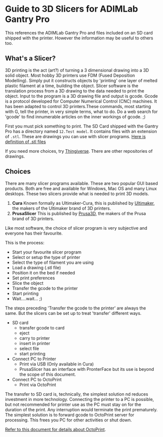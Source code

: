 # Guide to 3D Slicers for ADIMLab Gantry Pro

This references the ADIMLab Gantry Pro and files included on an SD card shipped with the printer. However the information may be useful to others too.

## What's a Slicer?
3D printing is the act (art?) of turning a 3 dimensional drawing into a 3D solid object. Most hobby 3D printers use FDM (Fused Deposition Modelling). Simply put it constructs objects by 'printing' one layer of melted plastic filament at a time, building the object. Slicer software is the translation process from a 3D drawing to the data needed to print the object. Input to the program is a 3D drawing file and output is gcode. Gcode is a protocol developed for Computer Numerical Control (CNC) machines. It has been adapted to control 3D printers.These commands, most starting with G, tell the printer, in very simple terms, what to do. Do a web search for 'gcode' to find innumerable articles on the inner workings of gcode. ;)

First you must pick something to print. The SD Card shipped with the Gantry Pro has a directory named `12.Test model`. It contains files with an extension of  `.stl`. These are drawings you can use with slicer programs. [Here is definition of .stl files](https://en.wikipedia.org/wiki/STL_(file_format))

If you need more choices, try [Thingiverse](https://www.thingiverse.com/). There are other repositories of drawings.

## Choices
There are many slicer programs available. These are two popular GUI based products. Both are free and available for Windows, Mac OS and many Linux desktops. These two slicers provide what is needed to print 3D models. 

1. __Cura__
Known formally as Ultimaker-Cura, this is published by [Ultimaker](https://ultimaker.com/software/ultimaker-cura), the makers of the Ultimaker brand of 3D printers. 
2. __PrusaSlicer__
This is published by [Prusa3D](https://www.prusa3d.com/prusaslicer/), the makers of the Prusa brand of 3D printers.

Like most software, the choice of slicer program is very subjective and everyone has their favourite.

This is the process:
- Start your favourite slicer program
- Select or setup the type of printer
- Select the type of filament you are using
- Load a drawing (.stl file)
- Position it on the bed if needed
- Set print preferences
- Slice the object
- Transfer the gcode to the printer
- Start printing
- Wait....wait... ;)

The steps preceding 'Transfer the gcode to the printer'  are always the same. But the slicers can be set up to treat 'transfer' different ways.
- SD card
  - transfer gcode to card
  - eject
  - carry to printer
  - insert in printer
  - select file 
  - start printing
- Connect PC to Printer
  - Print via USB (Only available in Cura)
  - PrusaSlicer has an interface with PronterFace but its use is beyond the scope of this document.
- Connect PC to OctoPrint
  - Print via OctoPrint

The transfer to SD card is, technically, the simplest solution nd reduces investment in more technology. Connecting the printer to a PC is possible, but not recommended for printer use as the PC must stay on for the duration of the print. Any interruption would terminate the print prematurely. The simplest solution is to forward gcode to OctoPrint server for processing. This frees you PC for other activities or shut down.

[Refer to this document for details about OctoPrint](connecting_pc_to_3dprinter.md).

